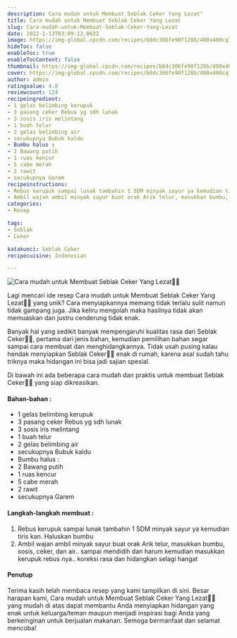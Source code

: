 ```yaml
---
description: Cara mudah untuk Membuat Seblak Ceker Yang Lezat"
title: Cara mudah untuk Membuat Seblak Ceker Yang Lezat
slug: Cara-mudah-untuk-Membuat-Seblak-Ceker-Yang-Lezat
date: 2022-1-13T03:09:12.063Z
image: https://img-global.cpcdn.com/recipes/b8dc306fe90f128b/400x400cq70/photo.jpg
hideToc: false
enableToc: true
enableTocContent: false
thumbnail: https://img-global.cpcdn.com/recipes/b8dc306fe90f128b/400x400cq70/photo.jpg
cover: https://img-global.cpcdn.com/recipes/b8dc306fe90f128b/400x400cq70/photo.jpg
author: admin
ratingvalue: 4.8
reviewcount: 124
recipeingredient:
- 1 gelas belimbing kerupuk
- 3 pasang ceker Rebus yg sdh lunak
- 3 sosis iris melintang
- 1 buah telur
- 2 gelas belimbing air
- secukupnya Bubuk kaldu
- Bumbu halus :
- 2 Bawang putih
- 1 ruas kencur
- 5 cabe merah
- 2 rawit
- secukupnya Garem
recipeinstructions:
- Rebus kerupuk sampai lunak tambahin 1 SDM minyak sayur ya kemudian tiris kan. Haluskan bumbu
- Ambil wajan ambil minyak sayur buat orak Arik telur, masukkan bumbu, sosis, ceker, dan air.. sampai mendidih dan harum kemudian masukkan kerupuk rebus nya.. koreksi rasa dan hidangkan selagi hangat
categories:
- Resep

tags:
- Seblak
- Ceker

katakunci: Seblak Ceker
recipecuisine: Indonesian

---
```


![Cara mudah untuk Membuat Seblak Ceker Yang Lezat👩‍🍳](https://img-global.cpcdn.com/recipes/b8dc306fe90f128b/400x400cq70/photo.jpg)

Lagi mencari ide resep Cara mudah untuk Membuat Seblak Ceker Yang Lezat👩‍🍳 yang unik? Cara menyiapkannya memang tidak terlalu sulit namun tidak gampang juga. Jika keliru mengolah maka hasilnya tidak akan memuaskan dan justru cenderung tidak enak.

Banyak hal yang sedikit banyak mempengaruhi kualitas rasa dari Seblak Ceker👩‍🍳, pertama dari jenis bahan, kemudian pemilihan bahan segar sampai cara membuat dan menghidangkannya. Tidak usah pusing kalau hendak menyiapkan Seblak Ceker👩‍🍳 enak di rumah, karena asal sudah tahu triknya maka hidangan ini bisa jadi sajian spesial.

Di bawah ini ada beberapa cara mudah dan praktis untuk membuat Seblak Ceker👩‍🍳 yang siap dikreasikan.

<!--inarticleads1-->

#### Bahan-bahan :

- 1 gelas belimbing kerupuk
- 3 pasang ceker Rebus yg sdh lunak
- 3 sosis iris melintang
- 1 buah telur
- 2 gelas belimbing air
- secukupnya Bubuk kaldu
- Bumbu halus :
- 2 Bawang putih
- 1 ruas kencur
- 5 cabe merah
- 2 rawit
- secukupnya Garem

<!--inarticleads2-->

#### Langkah-langkah membuat :

1. Rebus kerupuk sampai lunak tambahin 1 SDM minyak sayur ya kemudian tiris kan. Haluskan bumbu
1. Ambil wajan ambil minyak sayur buat orak Arik telur, masukkan bumbu, sosis, ceker, dan air.. sampai mendidih dan harum kemudian masukkan kerupuk rebus nya.. koreksi rasa dan hidangkan selagi hangat

#### Penutup

Terima kasih telah membaca resep yang kami tampilkan di sini. Besar harapan kami, Cara mudah untuk Membuat Seblak Ceker Yang Lezat👩‍🍳 yang mudah di atas dapat membantu Anda menyiapkan hidangan yang enak untuk keluarga/teman maupun menjadi inspirasi bagi Anda yang berkeinginan untuk berjualan makanan. Semoga bermanfaat dan selamat mencoba!
